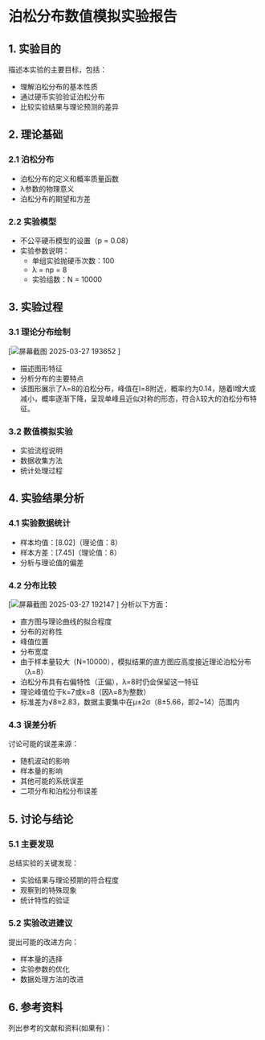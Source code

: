 # 泊松分布数值模拟实验报告

## 1. 实验目的
描述本实验的主要目标，包括：
- 理解泊松分布的基本性质
- 通过硬币实验验证泊松分布
- 比较实验结果与理论预测的差异

## 2. 理论基础

### 2.1 泊松分布
- 泊松分布的定义和概率质量函数
- λ参数的物理意义
- 泊松分布的期望和方差

### 2.2 实验模型
- 不公平硬币模型的设置（p = 0.08）
- 实验参数说明：
  - 单组实验抛硬币次数：100
  - λ = np = 8
  - 实验组数：N = 10000

## 3. 实验过程

### 3.1 理论分布绘制
[![屏幕截图 2025-03-27 193652](https://github.com/user-attachments/assets/885be9f5-878d-4125-8607-aa942a9abeca)
]
- 描述图形特征
- 分析分布的主要特点
- 该图形展示了λ=8的泊松分布，峰值在l=8附近，概率约为0.14，随着l增大或减小，概率逐渐下降，呈现单峰且近似对称的形态，符合λ较大的泊松分布特征。

### 3.2 数值模拟实验
- 实验流程说明
- 数据收集方法
- 统计处理过程

## 4. 实验结果分析

### 4.1 实验数据统计
- 样本均值：[8.02]（理论值：8）
- 样本方差：[7.45]（理论值：8）
- 分析与理论值的偏差

### 4.2 分布比较
[![屏幕截图 2025-03-27 192147](https://github.com/user-attachments/assets/6e24efd7-5dea-4f81-96dc-2a58addfc128)
]
分析以下方面：
- 直方图与理论曲线的拟合程度
- 分布的对称性
- 峰值位置
- 分布宽度
- 由于样本量较大（N=10000），模拟结果的直方图应高度接近理论泊松分布（λ=8）
- 泊松分布具有右偏特性（正偏），λ=8时仍会保留这一特征
- 理论峰值位于k=7或k=8（因λ=8为整数）
- 标准差为√8≈2.83，数据主要集中在μ±2σ（8±5.66，即2~14）范围内

### 4.3 误差分析
讨论可能的误差来源：
- 随机波动的影响
- 样本量的影响
- 其他可能的系统误差
- 二项分布和泊松分布误差

## 5. 讨论与结论

### 5.1 主要发现
总结实验的关键发现：
- 实验结果与理论预期的符合程度
- 观察到的特殊现象
- 统计特性的验证

### 5.2 实验改进建议
提出可能的改进方向：
- 样本量的选择
- 实验参数的优化
- 数据处理方法的改进

## 6. 参考资料
列出参考的文献和资料(如果有)：


